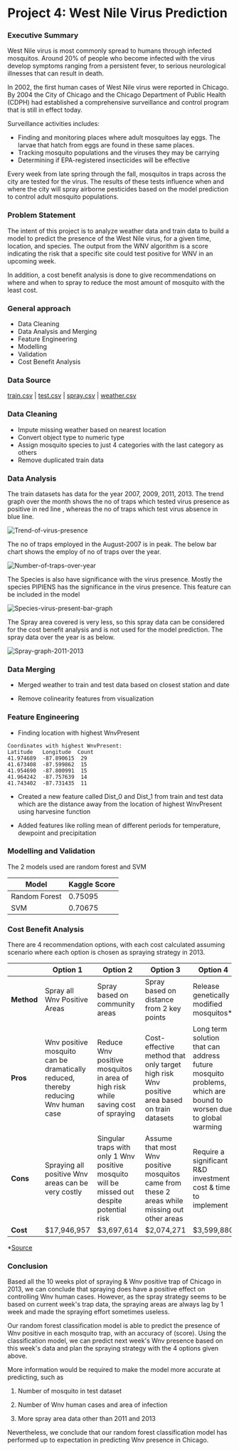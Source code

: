 # Project 4: West Nile Virus Prediction

### Executive Summary

West Nile virus is most commonly spread to humans through infected mosquitos. Around 20% of people who become infected with the virus develop symptoms ranging from a persistent fever, to serious neurological illnesses that can result in death. 

In 2002, the first human cases of West Nile virus were reported in Chicago. By 2004 the City of Chicago and the Chicago Department of Public Health (CDPH) had established a comprehensive surveillance and control program that is still in effect today. 

Surveillance activities includes:

- Finding and monitoring places where adult mosquitoes lay eggs. The larvae that hatch from eggs are found in these same places.
- Tracking mosquito populations and the viruses they may be carrying 
- Determining if EPA-registered insecticides will be effective 

Every week from late spring through the fall, mosquitos in traps across the city are tested for the virus. The results of these tests influence when and where the city will spray airborne pesticides based on the model prediction to control adult mosquito populations.

### Problem Statement

The intent of this project is to analyze weather data and train data to build a model to predict the presence of the West Nile virus, for a given time, location, and species. The  output from the WNV algorithm is a score indicating the risk that a specific site could test positive for WNV in an upcoming week. 

In addition, a cost benefit analysis is done to give recommendations on where and when to spray to reduce the most amount of mosquito with the least cost. 

### General approach

- Data Cleaning
- Data Analysis and Merging
- Feature Engineering
- Modelling
- Validation
- Cost Benefit Analysis

### Data Source

[train.csv](assets/train.csv) | [test.csv](assets/test.csv) | [spray.csv](assets/spray.csv) | [weather.csv](assets/weather.csv)

### Data Cleaning

- Impute missing weather based on nearest location
- Convert object type to numeric type
- Assign mosquito species to just 4 categories with the last category as others
- Remove duplicated train data

### Data Analysis 

The train datasets has data for the year 2007, 2009, 2011, 2013. The trend graph over the month shows the no of traps which tested virus presence as positive in red line , whereas the no of traps which test virus absence in blue line. 

![Trend-of-virus-presence](/graphs/Trend-of-virus-presence.png)



The no of traps employed in the August-2007 is in peak. The below bar chart shows the employ of no of traps over the year.

![Number-of-traps-over-year](/graphs/Number-of-traps-over-year.png)



The Species is also  have significance with the virus presence. Mostly the species PIPIENS has the significance in the virus presence. This feature can be included in the model

![Species-virus-present-bar-graph](/graphs/Species-virus-present-bar-graph.png)

The Spray area covered is very less, so this spray data can be considered for the cost benefit analysis and is not used for the model prediction. The spray data over the year is as below.

![Spray-graph-2011-2013](/graphs/Spray-graph-2011-2013.png)



### Data Merging

- Merged weather to train and test data based on closest station and date

- Remove colinearity features from visualization 

### Feature Engineering

- Finding location with highest WnvPresent 

```
Coordinates with highest WnvPresent: 
Latitude   Longitude  Count
41.974689  -87.890615  29
41.673408  -87.599862  15
41.954690  -87.800991  15
41.964242  -87.757639  14
41.743402  -87.731435  11
```

- Created a new feature called Dist_0 and Dist_1 from train and test data which are the distance away from the location of highest WnvPresent using harvesine function

- Added features like rolling mean of different periods for temperature, dewpoint and precipitation

  

### Modelling and Validation

The 2 models used are random forest and SVM

| Model         | Kaggle Score |
| ------------- | ------------ |
| Random Forest | 0.75095      |
| SVM           | 0.70675      |

### Cost Benefit Analysis

There are 4 recommendation options, with each cost calculated assuming scenario where each option is chosen as spraying strategy in 2013. 

|        | Option 1                                                                           | Option 2                                                                                   | Option 3                                                                                      | Option 4                                                                                                     |
|--------|------------------------------------------------------------------------------------|--------------------------------------------------------------------------------------------|-----------------------------------------------------------------------------------------------|--------------------------------------------------------------------------------------------------------------|
| **Method** | Spray all Wnv Positive Areas                                                       | Spray based on community areas                                                             | Spray based on distance from 2 key points                                                    | Release genetically modified mosquitos*                                                                       |
| **Pros**   | Wnv positive mosquito can be dramatically reduced, thereby reducing Wnv human case | Reduce Wnv positive mosquitos in area of high risk while saving cost of spraying           | Cost\-effective method that only target high risk Wnv positive area based on train datasets   | Long term solution that can address future mosquito problems, which are bound to worsen due to global warming |
| **Cons**   | Spraying all positive Wnv areas can be very costly                                 | Singular traps with only 1 Wnv positive mosquito will be missed out despite potential risk | Assume that most Wnv positive mosquitos came from these 2 areas while missing out other areas | Require a significant R&D investment cost & time to implement                                                |
| **Cost** | \$17,946,957 | \$3,697,614 | \$2,074,271 | \$3,599,880  |

*[Source](https://www.channelnewsasia.com/news/singapore/wolbachia-mosquitoes-new-facility-aedes-aegypti-dengue-12145012)

### Conclusion

Based all the 10 weeks plot of spraying & Wnv positive trap of Chicago in 2013, we can conclude that spraying does have a positive effect on controlling Wnv human cases. However, as the spray strategy seems to be based on current week's trap data, the spraying areas are always lag by 1 week and made the spraying effort sometimes useless. 

Our random forest classification model is able to predict the presence of Wnv positive in each mosquito trap, with an accuracy of (score). Using the classification model, we can predict next week's Wnv presence based on this week's data and plan the spraying strategy with the 4 options given above. 

More information would be required to make the model more accurate at predicting, such as 

1) Number of mosquito in test dataset

2) Number of Wnv human cases and area of infection

3) More spray area data other than 2011 and 2013

Nevertheless, we conclude that our random forest classification model has performed up to expectation in predicting Wnv presence in Chicago. 
